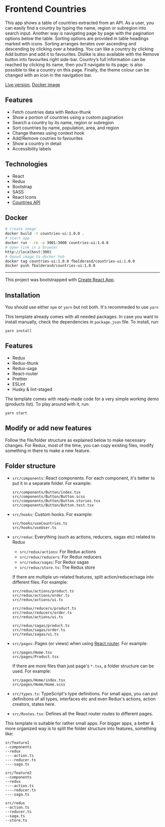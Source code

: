 # Frontend Countries
This app shows a table of countries extracted from an API. As a user, you can easily find a country by typing the name, region or subregion into search input. Another way is navigating page by page with the pagination options below the table. Sorting options are provided in table headings marked with icons. Sorting arranges iterates over ascending and descending by clicking over a heading. You can like a country by clicking Add button and add it to favourites. Dislike is also available with the Remove button into favourites right side-bar. Country’s full information can be reached by clicking its name, then you’ll navigate to its page; is also possible to like a country on this page. Finally, the theme colour can be changed with an icon in the navigation bar.

[Live version](https://lucent-moonbeam-710177.netlify.app/), [Docker image](https://hub.docker.com/r/fbalderasd/countries-ui)

## Features
- Fetch countries data with Redux-thunk
- Show a portion of countries using a custom pagination
- Search a country by its name, region or subregion
- Sort countries by name, population, area, and region
- Change themes using context hook
- Add/Remove coutries to favourites
- Show a country in detail
- Accessibility labels
## Technologies
- React
- Redux
- Bootstrap
- SASS
- React Icons
- [Countries API](https://restcountries.com/)

## Docker
```bash
# create image
docker build -t countries-ui:1.0.0 .
# start app
docker run --rm -p 3001:3000 countries-ui:1.0.0
# open link in a browser
http://localhost:3001
# Upoad image to docker hub
docker tag countries-ui:1.0.0 fbalderasd/countries-ui:1.0.0
docker push fbalderasd/countries-ui:1.0.0
```

---

This project was bootstrapped with [Create React App](https://github.com/facebook/create-react-app).

## Installation
You should use either `npm` or `yarn` but not both. It's recommeded to use `yarn`

This template already comes with all needed packages. In case you want to install manually, check the dependencies in `package.json` file. To install, run:
```
yarn install
```

## Features
* Redux
* Redux-thunk
* Redux-saga
* React-router
* Prettier
* ESLint
* Husky & lint-staged

The template comes with ready-made code for a very simple working demo (products list). To play around with it, run:
```
yarn start
```

## Modify or add new features
Follow the file/folder structure as explained below to make necessary changes. For Redux, most of the time, you can copy existing files, modify something in there to make a new feature.

## Folder structure
* `src/components`: React components. For each component, it's better to put it in a separate folder. For example:
  ```
  src/components/Button/index.tsx
  src/components/Button/Button.scss
  src/components/Button/Button.stories.tsx
  src/components/Button/Button.test.tsx
  ```

* `src/hooks`: Custom hooks. For example:
  ```
  src/hooks/useCountries.ts
  src/hooks/useUser.ts
  ```

* `src/redux`: Everything (such as actions, reducers, sagas etc) related to Redux
  * `src/redux/actions`: For Redux actions
  * `src/redux/reducers`: For Redux reducers
  * `src/redux/sagas`: For Redux sagas
  * `src/redux/store.ts`: The Redux store

  If there are multiple un-related features, split action/reducer/saga into different files. For example:
  ```
  src/redux/actions/product.ts
  src/redux/actions/order.ts
  src/redux/actions/ui.ts
  ```
  ```
  src/redux/reducers/product.ts
  src/redux/reducers/order.ts
  src/redux/actions/ui.ts
  ```
  ```
  src/redux/sagas/product.ts
  src/redux/sagas/order.ts
  src/redux/sagas/ui.ts
  ```

* `src/pages`: Pages (or views) when using [React router](https://reacttraining.com/react-router/web/guides/quick-start). For example:
  ```
  src/pages/Home.tsx
  src/pages/Product.tsx
  ```
  If there are more files than just page's `*.tsx`, a folder structure can be used. For example:
  ```
  src/pages/Home/index.tsx
  src/pages/Home/Home.scss
  ```

* `src/types.ts`: TypeScript's type definitions. For small apps, you can put definitions of all types, interfaces etc and even Redux's actions, action creators, states here.

* `src/Routes.tsx`: Defines all the React router routes to different pages.

This template is suitable for rather small apps. For bigger apps, a better & more organized way is to split the folder structure into features, something like:
  ```
  sr/feature1
  --components
  --redux
  ----action.ts
  ----reducer.ts
  ----saga.ts

  src/feature2
  --components
  --redux
  ----action.ts
  ----reducer.ts
  ----saga.ts

  src/redux
  --action.ts
  --reducer.ts
  --saga.ts
  --store.ts
  ```
